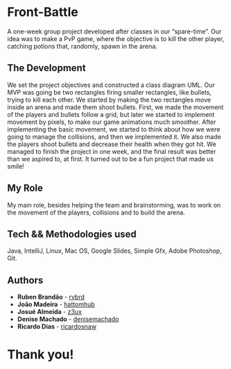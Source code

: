 # Front-Battle
A one-week group project developed after classes in our “spare-time”.
Our idea was to make a PvP game, where the objective is to kill the other player, catching potions that, randomly, spawn in the arena.

## The Development
We set the project objectives and constructed a class diagram UML. Our MVP was going be two rectangles firing smaller rectangles, like bullets, trying to kill each other. We started by making the two rectangles move inside an arena and made them shoot bullets. First, we made the movement of the players and bullets follow a grid, but later we started to implement movement by pixels, to make our game animations much smoother.
After implementing the basic movement, we started to think about how we were going to manage the collisions, and then we implemented it. We also made the players shoot bullets and decrease their health when they got hit.
We managed to finish the project in one week, and the final result was better than we aspired to, at first. It turned out to be a fun project that made us smile!

## My Role
My main role, besides helping the team and brainstorming, was to work on the movement of the players, collisions and to build the arena.

## Tech && Methodologies used
Java, IntelliJ, Linux, Mac OS, Google Slides, Simple Gfx, Adobe Photoshop, Git.

## Authors
* **Ruben Brandão** - [rvbrd](https://github.com/rvbrd)
* **João Madeira** - [hattomhub](https://github.com/hattomhub)
* **Josué Almeida** - [z3ux](https://github.com/z3ux)
* **Denise Machado** - [denisemachado](https://github.com/DeniseMachado)
* **Ricardo Dias** - [ricardosnaw](https://github.com/RicardoSnaw)
# Thank you!
